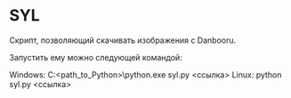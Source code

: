# SYL
Скрипт, позволяющий скачивать изображения с Danbooru.

Запустить ему можно следующей командой:

Windows:	C:\<path_to_Python>\python.exe syl.py <ссылка>
Linux:      python syl.py <ссылка>
